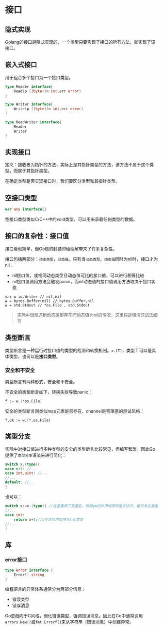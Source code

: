 # 接口
## 隐式实现

Golang的接口是隐式实现的，一个类型只要实现了接口的所有方法，就实现了该接口。

## 嵌入式接口

用于组合多个接口为一个接口类型。

```go
type Reader interface{
    Read(p []byte)(n int,err error)
}

type Writer interface{
    Write(p []byte)(n int,err error)
}

type ReadWriter interface{
    Reader
    Writer
}
```

## 实现接口

定义：接收者为指针的方法，实际上是其指针类型的方法，该方法不属于这个类型，而属于其指针类型。

在确定类型是否实现接口时，我们要区分类型和其指针类型。

## 空接口类型

```go
var any interface{}
```

空接口类型类似C/C++中的void类型，可以用来承载任何类型的数据。

## 接口的复杂性：接口值

接口看似简单，但Go做的封装却给理解带来了许多复杂性。

接口包括两部分：`动态类型`，`动态值`。只有当`动态类型`，`动态值`同时为nil时，接口才为nil：

- nil接口值，或相同动态类型且动态值可比的接口值，可以进行相等比较
- nil接口值调用方法会触发panic，而nil动态值的接口值调用方法取决于接口实现

```
var w io.Writer // nil,nil
w = bytes.Buffer(nil) // bytes.Buffer,nil
w = std.Stdout // *os.File , std.Stdout
```

>实际中很难遇到动态类型存在而动态值为nil的情况，这里只是理清其语法细节

## 类型断言

类型断言是一种运行时接口值的类型的检测和转换机制。`x.(T)`，类型Ｔ可以是具体类型，也可以是**接口类型**。

### 安全和不安全

类型断言有两种形式，安全和不安全。

不安全的类型断言如下，转换失败导致panic：

```go
f := w.(*os.File)
```

安全的类型断言则类似map元素是否存在、channel是否阻塞的测试风格：

```
f,ok := w.(*.os.File)
```

## 类型分支

实际中对接口值进行多种类型的安全的类型断言比较常见，但编写繁琐。因此Go提供了`类型分支`语法来进行简化：

```go
switch x.(type){
case nil: //...
case int,uint: //...
//...
default: //...
}
```

也可以：

```go
switch x:=x.(type){ //这里重用了变量名，根据go的作用域原则是合法的，但只有在类型断言／分支中比较常见
//...
case int:
    return x+1;//x在该作用域块为int类型
//...
}
```

## 库
### error接口

```go
type error interface {
    Error() string
}
```

编程语言的异常体系通常分为两部分信息：

- 错误类型
- 错误消息

Go更趋向于C风格，弱化错误类型，强调错误消息。因此在Go中通常调用`errors.New()`或`fmt.Errorf()`来从字符串（错误消息）中创建异常。
